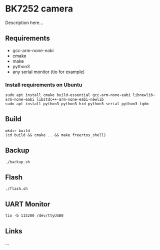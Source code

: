 # BK7252 camera

Description here...

## Requirements

* gcc-arm-none-eabi
* cmake
* make
* python3
* any serial monitor (tio for example)

### Install requirements on Ubuntu
```shell script
sudo apt install cmake build-essential gcc-arm-none-eabi libnewlib-arm-none-eabi libstdc++-arm-none-eabi-newlib
sudo apt install python3 python3-hid python3-serial python3-tqdm
```


## Build

```shell script
mkdir build
(cd build && cmake .. && make freertos_shell)
```


## Backup

```shell script
./backup.sh
```


## Flash

```shell
./flash.sh
```


## UART Monitor

```shell
tio -b 115200 /dev/ttyUSB0
```

## Links

...